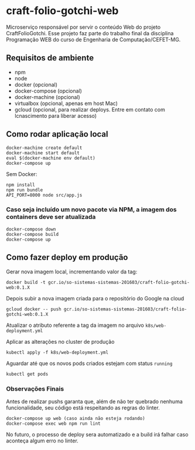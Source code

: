 # craft-folio-gotchi-web

Microserviço responsável por servir o conteúdo Web do projeto CraftFolioGotchi. Esse projeto faz parte do trabalho final da disciplina Programação WEB do curso de Engenharia de Computação/CEFET-MG.

## Requisitos de ambiente

- npm
- node
- docker (opcional)
- docker-compose (opcional)
- docker-machine (opcional)
- virtualbox (opcional, apenas em host Mac)
- gcloud (opcional, para realizar deploys. Entre em contato com lcnascimento para liberar acesso)

## Como rodar aplicação local

```shell
docker-machine create default
docker-machine start default
eval $(docker-machine env default)
docker-compose up
```

Sem Docker:

```shell
npm install
npm run bundle
API_PORT=8000 node src/app.js
```

### Caso seja incluído um novo pacote via NPM, a imagem dos containers deve ser atualizada

```shell
docker-compose down
docker-compose build
docker-compose up
```

## Como fazer deploy em produção

Gerar nova imagem local, incrementando valor da tag:

```shell
docker build -t gcr.io/so-sistemas-sistemas-201603/craft-folio-gotchi-web:0.1.X
```

Depois subir a nova imagem criada para o repositório do Google na cloud

```shell
gcloud docker -- push gcr.io/so-sistemas-sistemas-201603/craft-folio-gotchi-web:0.1.X
```

Atualizar o atributo referente a tag da imagem no arquivo `k8s/web-deployment.yml`

Aplicar as alterações no cluster de produção

```shell
kubectl apply -f k8s/web-deployment.yml
```

Aguardar até que os novos pods criados estejam com status `running`

```shell
kubectl get pods
```

### Observações Finais

Antes de realizar pushs garanta que, além de não ter quebrado nenhuma funcionalidade, seu código está respeitando as regras do linter.

```shell
docker-compose up web (caso ainda não esteja rodando)
docker-compose exec web npm run lint
```

No futuro, o processo de deploy sera automatizado e a build irá falhar caso aconteça algum erro no linter.
